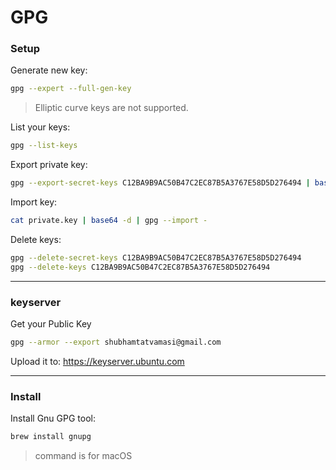 # GPG

### Setup

Generate new key:
```bash
gpg --expert --full-gen-key
```
> Elliptic curve keys are not supported.

List your keys:
```bash
gpg --list-keys
```

Export private key:
```bash
gpg --export-secret-keys C12BA9B9AC50B47C2EC87B5A3767E58D5D276494 | base64 > private.key
```

Import key:
```bash
cat private.key | base64 -d | gpg --import -
```

Delete keys:
```bash
gpg --delete-secret-keys C12BA9B9AC50B47C2EC87B5A3767E58D5D276494
gpg --delete-keys C12BA9B9AC50B47C2EC87B5A3767E58D5D276494
```

---

### keyserver

Get your Public Key
```bash
gpg --armor --export shubhamtatvamasi@gmail.com
```

Upload it to: https://keyserver.ubuntu.com

---

### Install

Install Gnu GPG tool:
```bash
brew install gnupg
```
> command is for macOS
